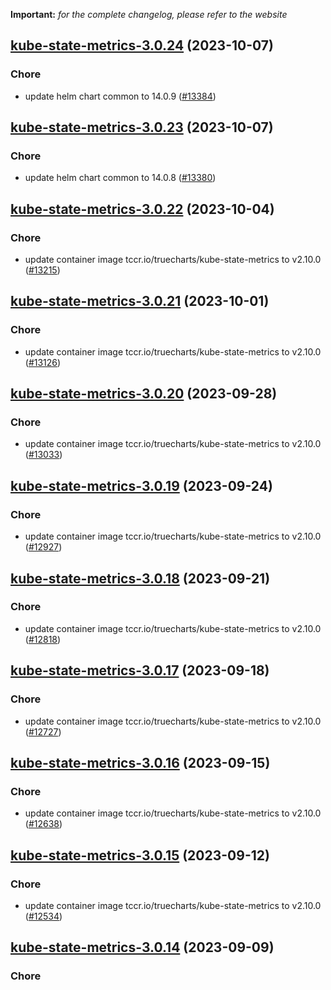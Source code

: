 **Important:**
*for the complete changelog, please refer to the website*




## [kube-state-metrics-3.0.24](https://github.com/succelle/charts/compare/kube-state-metrics-3.0.23...kube-state-metrics-3.0.24) (2023-10-07)

### Chore

- update helm chart common to 14.0.9 ([#13384](https://github.com/succelle/charts/issues/13384))
  
  


## [kube-state-metrics-3.0.23](https://github.com/succelle/charts/compare/kube-state-metrics-3.0.22...kube-state-metrics-3.0.23) (2023-10-07)

### Chore

- update helm chart common to 14.0.8 ([#13380](https://github.com/succelle/charts/issues/13380))
  
  


## [kube-state-metrics-3.0.22](https://github.com/succelle/charts/compare/kube-state-metrics-3.0.21...kube-state-metrics-3.0.22) (2023-10-04)

### Chore

- update container image tccr.io/truecharts/kube-state-metrics to v2.10.0 ([#13215](https://github.com/succelle/charts/issues/13215))
  
  


## [kube-state-metrics-3.0.21](https://github.com/succelle/charts/compare/kube-state-metrics-3.0.20...kube-state-metrics-3.0.21) (2023-10-01)

### Chore

- update container image tccr.io/truecharts/kube-state-metrics to v2.10.0 ([#13126](https://github.com/succelle/charts/issues/13126))
  
  


## [kube-state-metrics-3.0.20](https://github.com/succelle/charts/compare/kube-state-metrics-3.0.19...kube-state-metrics-3.0.20) (2023-09-28)

### Chore

- update container image tccr.io/truecharts/kube-state-metrics to v2.10.0 ([#13033](https://github.com/succelle/charts/issues/13033))
  
  


## [kube-state-metrics-3.0.19](https://github.com/succelle/charts/compare/kube-state-metrics-3.0.18...kube-state-metrics-3.0.19) (2023-09-24)

### Chore

- update container image tccr.io/truecharts/kube-state-metrics to v2.10.0 ([#12927](https://github.com/succelle/charts/issues/12927))
  
  


## [kube-state-metrics-3.0.18](https://github.com/succelle/charts/compare/kube-state-metrics-3.0.17...kube-state-metrics-3.0.18) (2023-09-21)

### Chore

- update container image tccr.io/truecharts/kube-state-metrics to v2.10.0 ([#12818](https://github.com/succelle/charts/issues/12818))
  
  


## [kube-state-metrics-3.0.17](https://github.com/succelle/charts/compare/kube-state-metrics-3.0.16...kube-state-metrics-3.0.17) (2023-09-18)

### Chore

- update container image tccr.io/truecharts/kube-state-metrics to v2.10.0 ([#12727](https://github.com/succelle/charts/issues/12727))
  
  


## [kube-state-metrics-3.0.16](https://github.com/succelle/charts/compare/kube-state-metrics-3.0.15...kube-state-metrics-3.0.16) (2023-09-15)

### Chore

- update container image tccr.io/truecharts/kube-state-metrics to v2.10.0 ([#12638](https://github.com/succelle/charts/issues/12638))
  
  


## [kube-state-metrics-3.0.15](https://github.com/succelle/charts/compare/kube-state-metrics-3.0.14...kube-state-metrics-3.0.15) (2023-09-12)

### Chore

- update container image tccr.io/truecharts/kube-state-metrics to v2.10.0 ([#12534](https://github.com/succelle/charts/issues/12534))
  
  


## [kube-state-metrics-3.0.14](https://github.com/succelle/charts/compare/kube-state-metrics-3.0.13...kube-state-metrics-3.0.14) (2023-09-09)

### Chore
